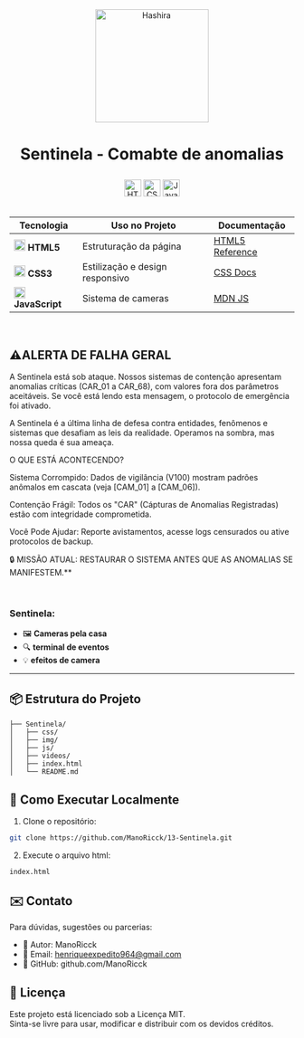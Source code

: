 

<div align="center">
  <img src="https://static.wikia.nocookie.net/fridaynightfunking/images/4/4a/The_TV.gif/revision/latest?cb=20230207064409" alt="Hashira" height="200">
</div>
<h1 align="center">

  Sentinela - Comabte de anomalias 
  
</h1>  

<div align="center">  
  <img src="https://img.shields.io/badge/HTML5-Estrutura-orange?logo=html5&style=for-the-badge" alt="HTML5" height="30">  
  <img src="https://img.shields.io/badge/CSS3-Estilo-blue?logo=css3&style=for-the-badge" alt="CSS3" height="30">  
  <img src="https://img.shields.io/badge/JavaScript-Interatividade-yellow?logo=javascript&style=for-the-badge" alt="JavaScript" height="30">  
</div>  

<br>  

<div align="center">  

| Tecnologia | Uso no Projeto | Documentação |  
|------------|----------------|--------------|  
| <img src="https://www.w3.org/html/logo/downloads/HTML5_Badge_256.png" width="20"> **HTML5** | Estruturação da página | [HTML5 Reference](https://developer.mozilla.org/pt-BR/docs/Web/HTML) |  
| <img src="https://cdn-icons-png.flaticon.com/512/732/732190.png" width="20"> **CSS3** | Estilização e design responsivo | [CSS Docs](https://developer.mozilla.org/pt-BR/docs/Web/CSS) |  
| <img src="https://cdn-icons-png.flaticon.com/512/5968/5968292.png" width="20"> **JavaScript** | Sistema de cameras | [MDN JS](https://developer.mozilla.org/pt-BR/docs/Web/JavaScript) |  

</div>  

<br>

## ⚠ALERTA DE FALHA GERAL

A Sentinela está sob ataque. Nossos sistemas de contenção apresentam anomalias críticas (CAR_01 a CAR_68), com valores fora dos parâmetros aceitáveis. Se você está lendo esta mensagem, o protocolo de emergência foi ativado.

A Sentinela é a última linha de defesa contra entidades, fenômenos e sistemas que desafiam as leis da realidade. Operamos na sombra, mas nossa queda é sua ameaça.

O QUE ESTÁ ACONTECENDO?

Sistema Corrompido: Dados de vigilância (V100) mostram padrões anômalos em cascata (veja [CAM_01] a [CAM_06]).

Contenção Frágil: Todos os "CAR" (Cápturas de Anomalias Registradas) estão com integridade comprometida.

Você Pode Ajudar: Reporte avistamentos, acesse logs censurados ou ative protocolos de backup.

🔒 MISSÃO ATUAL: RESTAURAR O SISTEMA ANTES QUE AS ANOMALIAS SE MANIFESTEM.**

<br>

### Sentinela:  
- 🖼️ **Cameras pela casa**
- 🔍 **terminal de eventos** 
- 💡 **efeitos de camera**

---  


## 📦 Estrutura do Projeto  

```tree
├── Sentinela/
│   ├── css/
│   ├── img/
│   ├── js/
│   ├── videos/
│   ├── index.html
│   └── README.md

```


## 🚀 Como Executar Localmente

1. Clone o repositório:
```bash
git clone https://github.com/ManoRicck/13-Sentinela.git
```
2. Execute o arquivo html:
```bash
index.html
```


## ✉️ Contato

Para dúvidas, sugestões ou parcerias:

- 👤 Autor: ManoRicck
- 📧 Email: henriqueexpedito964@gmail.com
- 🧠 GitHub: github.com/ManoRicck

## 📄 Licença

Este projeto está licenciado sob a Licença MIT.<br>
Sinta-se livre para usar, modificar e distribuir com os devidos créditos.
